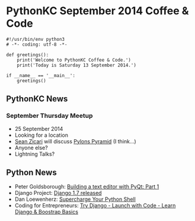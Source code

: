 # PythonKC September 2014 Coffee & Code

~~~~{python}
#!/usr/bin/env python3
# -*- coding: utf-8 -*-

def greetings():
    print('Welcome to PythonKC Coffee & Code.')
    print('Today is Saturday 13 September 2014.')

if __name__ == '__main__':
    greetings()

~~~~

## PythonKC News

### September Thursday Meetup

* 25 September 2014
* Looking for a location
* [Sean Zicari](http://www.meetup.com/pythonkc/members/13241920/) will discuss [Pylons Pyramid](http://www.pylonsproject.org/projects/pyramid/about) (I think…)
* Anyone else?
* Lightning Talks?


## Python News

* Peter Goldsborough: [Building a text editor with PyQt: Part 1](http://www.binpress.com/tutorial/building-a-text-editor-with-pyqt-part-one/143)
* Django Project: [Django 1.7 released](https://www.djangoproject.com/weblog/2014/sep/02/release-17-final/)
* Dan Loewenherz: [Supercharge Your Python Shell](http://dlo.me/archives/2014/09/08/pythonrc)
* Coding for Entrepreneurs: [Try Django - Launch with Code - Learn Django & Boostrap Basics](https://www.youtube.com/playlist?list=PLEsfXFp6DpzT5veidCTZ1mQriBX0Mu2LF)
